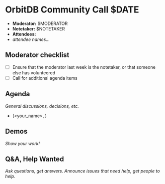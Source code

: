 # OrbitDB Community Call $DATE

- **Moderator:** $MODERATOR
- **Notetaker:** $NOTETAKER
- **Attendees:**
- _attendee names..._

## Moderator checklist

- [ ] Ensure that the moderator last week is the notetaker, or that someone else has volunteered
- [ ] Call for additional agenda items

## Agenda
_General discussions, decisions, etc._
<!-- use this format for all topics, demos, etc. that you add to the agenda: -->
- <Topic> (<your_name>, <estimated length in mins>)

## Demos
_Show your work!_

## Q&A, Help Wanted
_Ask questions, get answers. Announce issues that need help, get people to help._

<!-- After each call, it is the responsibility of the notetaker to save the last version of the notes in a file in orbitdb/welcome/meeting-notes, by opening a branch and submitting a PR. -->
